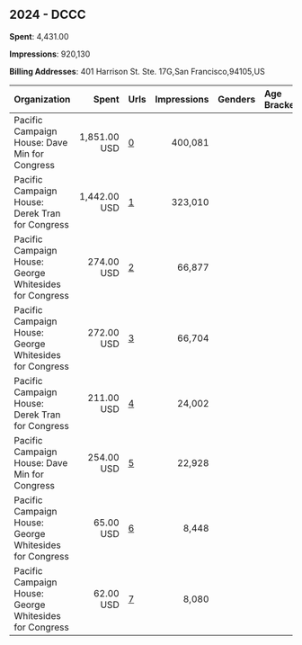 ## 2024 - DCCC 
**Spent**: 4,431.00

**Impressions**: 920,130

**Billing Addresses**: 401 Harrison St. Ste. 17G,San Francisco,94105,US

|Organization|Spent|Urls|Impressions|Genders|Age Brackets|Country Codes|
|:---|---:|:---|---:|:---|:---|:---|
|Pacific Campaign House: Dave Min for Congress|1,851.00 USD|[0](https://www.snap.com/political-ads/asset/c91c0a09400f918fc9b54740bc6b98cee8c3c530df36b151d56fd1475764d288?mediaType=mp4)|400,081|||united states|
|Pacific Campaign House: Derek Tran for Congress|1,442.00 USD|[1](https://www.snap.com/political-ads/asset/873e5a0f4d6545c8caac5f90436643f76759b15a0aea67229985cfe85ee61a37?mediaType=mp4)|323,010|||united states|
|Pacific Campaign House: George Whitesides for Congress|274.00 USD|[2](https://www.snap.com/political-ads/asset/f79843e6f6c995fc070f8a17046abba5350f3aa415262bd3cbc035a013f63824?mediaType=mp4)|66,877|||united states|
|Pacific Campaign House: George Whitesides for Congress|272.00 USD|[3](https://www.snap.com/political-ads/asset/3ceb28ea91c133991cdfbcf7a2c37cc550954bffc78cab3417dd2373c6ac0ba9?mediaType=mp4)|66,704|||united states|
|Pacific Campaign House: Derek Tran for Congress|211.00 USD|[4](https://www.snap.com/political-ads/asset/873e5a0f4d6545c8caac5f90436643f76759b15a0aea67229985cfe85ee61a37?mediaType=mp4)|24,002|||united states|
|Pacific Campaign House: Dave Min for Congress|254.00 USD|[5](https://www.snap.com/political-ads/asset/c91c0a09400f918fc9b54740bc6b98cee8c3c530df36b151d56fd1475764d288?mediaType=mp4)|22,928|||united states|
|Pacific Campaign House: George Whitesides for Congress|65.00 USD|[6](https://www.snap.com/political-ads/asset/f79843e6f6c995fc070f8a17046abba5350f3aa415262bd3cbc035a013f63824?mediaType=mp4)|8,448|||united states|
|Pacific Campaign House: George Whitesides for Congress|62.00 USD|[7](https://www.snap.com/political-ads/asset/8a3cc4a25ff6bc91fb3309d939b749858e0d2b8ff35c6db62078246627a1f4c4?mediaType=mp4)|8,080|||united states|
